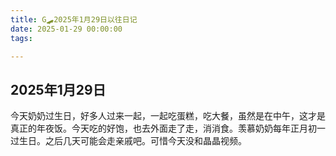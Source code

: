 ```yaml
---
title: G🛹2025年1月29日以往日记
date: 2025-01-29 00:00:00
tags:

---
```


## 2025年1月29日
今天奶奶过生日，好多人过来一起，一起吃蛋糕，吃大餐，虽然是在中午，这才是真正的年夜饭。今天吃的好饱，也去外面走了走，消消食。羡慕奶奶每年正月初一过生日。之后几天可能会走亲戚吧。可惜今天没和晶晶视频。